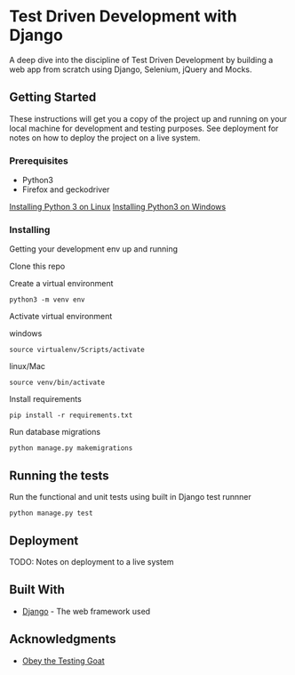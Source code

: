 # Test Driven Development with Django

A deep dive into the discipline of Test Driven Development  by building a web app
from scratch using Django, Selenium, jQuery and Mocks.

## Getting Started

These instructions will get you a copy of the project up and running on your local machine for development and testing purposes. See deployment for notes on how to deploy the project on a live system.

### Prerequisites

* Python3
* Firefox and geckodriver

[Installing Python 3 on Linux](https://docs.python-guide.org/starting/install3/linux/)
[Installing Python3 on Windows](https://www.python.org/downloads/windows/)

### Installing

Getting your development env up and running

Clone this repo

Create a virtual environment
```
python3 -m venv env
```

Activate virtual environment

windows
```
source virtualenv/Scripts/activate
```

linux/Mac
```
source venv/bin/activate
```

Install requirements
```
pip install -r requirements.txt
```

Run database migrations
```
python manage.py makemigrations
```


## Running the tests

Run the functional and unit tests using built in Django test runnner
```
python manage.py test
```

## Deployment

TODO: Notes on deployment to a live system

## Built With

* [Django](https://www.djangoproject.com/) - The web framework used

## Acknowledgments

* [Obey the Testing Goat](https://www.obeythetestinggoat.com/book/chapter_01.html)
